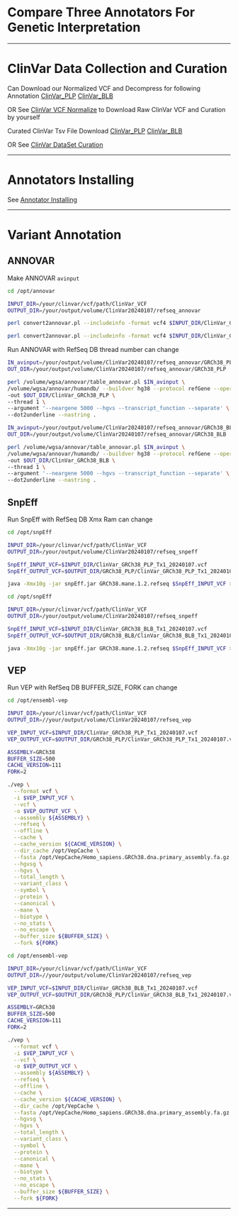 # Compare Three Annotators For Genetic Interpretation

---

# ClinVar Data Collection and Curation
Can Download our Normalized VCF and Decompress for following Annotation
[ClinVar_PLP](ClinVar_GRCh38_BLB_Tx1_20240107.vcf.gz)
[ClinVar_BLB](ClinVar_GRCh38_BLB_Tx1_20240107.vcf.gz)

OR See [ClinVar VCF Normalize](ClinVarVcfNorm.md) to Download Raw ClinVar VCF and Curation by yourself

Curated ClinVar Tsv File Download
[ClinVar_PLP](clinvar_GRCh38_PLP_Tx1.tsv.gz)
[ClinVar_BLB](clinvar_GRCh38_BLB_Tx1.tsv.gz)

OR See [ClinVar DataSet Curation](ClinVarSamplesetCuration.md)

---

# Annotators Installing
See [Annotator Installing](AnnotatorInstall.md)

---

# Variant Annotation

## ANNOVAR

Make ANNOVAR `avinput`
```bash
cd /opt/annovar

INPUT_DIR=/your/clinvar/vcf/path/ClinVar_VCF
OUTPUT_DIR=/your/output/volume/ClinVar20240107/refseq_annovar

perl convert2annovar.pl --includeinfo -format vcf4 $INPUT_DIR/ClinVar_GRCh38_PLP_Tx1_20240107.vcf > $OUTPUT_DIR/GRCh38_PLP/ClinVar_GRCh38_PLP.avinput

perl convert2annovar.pl --includeinfo -format vcf4 $INPUT_DIR/ClinVar_GRCh38_BLB_Tx1_20240107.vcf > $OUTPUT_DIR/GRCh38_BLB/ClinVar_GRCh38_BLB.avinput
```
Run ANNOVAR with RefSeq DB
thread number can change
```bash
IN_avinput=/your/output/volume/ClinVar20240107/refseq_annovar/GRCh38_PLP/ClinVar_GRCh38_PLP.avinput
OUT_DIR=/your/output/volume/ClinVar20240107/refseq_annovar/GRCh38_PLP

perl /volume/wgsa/annovar/table_annovar.pl $IN_avinput \
/volume/wgsa/annovar/humandb/ --buildver hg38 --protocol refGene --operation g -polish \
-out $OUT_DIR/ClinVar_GRCh38_PLP \
--thread 1 \
--argument '--neargene 5000 --hgvs --transcript_function --separate' \
--dot2underline --nastring .
```
```bash
IN_avinput=/your/output/volume/ClinVar20240107/refseq_annovar/GRCh38_BLB/ClinVar_GRCh38_BLB.avinput
OUT_DIR=/your/output/volume/ClinVar20240107/refseq_annovar/GRCh38_BLB

perl /volume/wgsa/annovar/table_annovar.pl $IN_avinput \
/volume/wgsa/annovar/humandb/ --buildver hg38 --protocol refGene --operation g -polish \
-out $OUT_DIR/ClinVar_GRCh38_BLB \
--thread 1 \
--argument '--neargene 5000 --hgvs --transcript_function --separate' \
--dot2underline --nastring .
```

## SnpEff
Run SnpEff with RefSeq DB
Xmx Ram can change
```bash
cd /opt/snpEff

INPUT_DIR=/your/clinvar/vcf/path/ClinVar_VCF
OUTPUT_DIR=/your/output/volume/ClinVar20240107/refseq_snpeff

SnpEff_INPUT_VCF=$INPUT_DIR/ClinVar_GRCh38_PLP_Tx1_20240107.vcf
SnpEff_OUTPUT_VCF=$OUTPUT_DIR/GRCh38_PLP/ClinVar_GRCh38_PLP_Tx1_20240107.snpeff.vcf

java -Xmx10g -jar snpEff.jar GRCh38.mane.1.2.refseq $SnpEff_INPUT_VCF > $SnpEff_OUTPUT_VCF
```
```bash
cd /opt/snpEff

INPUT_DIR=/your/clinvar/vcf/path/ClinVar_VCF
OUTPUT_DIR=/your/output/volume/ClinVar20240107/refseq_snpeff

SnpEff_INPUT_VCF=$INPUT_DIR/ClinVar_GRCh38_BLB_Tx1_20240107.vcf
SnpEff_OUTPUT_VCF=$OUTPUT_DIR/GRCh38_BLB/ClinVar_GRCh38_BLB_Tx1_20240107.snpeff.vcf

java -Xmx10g -jar snpEff.jar GRCh38.mane.1.2.refseq $SnpEff_INPUT_VCF > $SnpEff_OUTPUT_VCF
```

## VEP
Run VEP with RefSeq DB
BUFFER_SIZE, FORK can change
```bash
cd /opt/ensembl-vep

INPUT_DIR=/your/clinvar/vcf/path/ClinVar_VCF
OUTPUT_DIR=//your/output/volume/ClinVar20240107/refseq_vep

VEP_INPUT_VCF=$INPUT_DIR/ClinVar_GRCh38_PLP_Tx1_20240107.vcf
VEP_OUTPUT_VCF=$OUTPUT_DIR/GRCh38_PLP/ClinVar_GRCh38_PLP_Tx1_20240107.vep.vcf

ASSEMBLY=GRCh38
BUFFER_SIZE=500
CACHE_VERSION=111
FORK=2

./vep \
  --format vcf \
  -i $VEP_INPUT_VCF \
  --vcf \
  -o $VEP_OUTPUT_VCF \
  --assembly ${ASSEMBLY} \
  --refseq \
  --offline \
  --cache \
  --cache_version ${CACHE_VERSION} \
  --dir_cache /opt/VepCache \
  --fasta /opt/VepCache/Homo_sapiens.GRCh38.dna.primary_assembly.fa.gz \
  --hgvsg \
  --hgvs \
  --total_length \
  --variant_class \
  --symbol \
  --protein \
  --canonical \
  --mane \
  --biotype \
  --no_stats \
  --no_escape \
  --buffer_size ${BUFFER_SIZE} \
  --fork ${FORK}
```
```bash
cd /opt/ensembl-vep

INPUT_DIR=/your/clinvar/vcf/path/ClinVar_VCF
OUTPUT_DIR=//your/output/volume/ClinVar20240107/refseq_vep

VEP_INPUT_VCF=$INPUT_DIR/ClinVar_GRCh38_BLB_Tx1_20240107.vcf
VEP_OUTPUT_VCF=$OUTPUT_DIR/GRCh38_PLP/ClinVar_GRCh38_BLB_Tx1_20240107.vep.vcf

ASSEMBLY=GRCh38
BUFFER_SIZE=500
CACHE_VERSION=111
FORK=2

./vep \
  --format vcf \
  -i $VEP_INPUT_VCF \
  --vcf \
  -o $VEP_OUTPUT_VCF \
  --assembly ${ASSEMBLY} \
  --refseq \
  --offline \
  --cache \
  --cache_version ${CACHE_VERSION} \
  --dir_cache /opt/VepCache \
  --fasta /opt/VepCache/Homo_sapiens.GRCh38.dna.primary_assembly.fa.gz \
  --hgvsg \
  --hgvs \
  --total_length \
  --variant_class \
  --symbol \
  --protein \
  --canonical \
  --mane \
  --biotype \
  --no_stats \
  --no_escape \
  --buffer_size ${BUFFER_SIZE} \
  --fork ${FORK}
```

---

